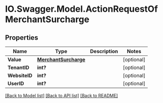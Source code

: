 # IO.Swagger.Model.ActionRequestOfMerchantSurcharge
## Properties

Name | Type | Description | Notes
------------ | ------------- | ------------- | -------------
**Value** | [**MerchantSurcharge**](MerchantSurcharge.md) |  | [optional] 
**TenantID** | **int?** |  | [optional] 
**WebsiteID** | **int?** |  | [optional] 
**UserID** | **int?** |  | [optional] 

[[Back to Model list]](../Models) [[Back to API list]](../Api) [[Back to README]](../README.md)

